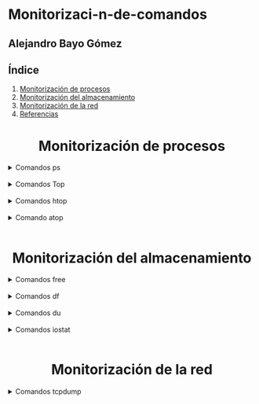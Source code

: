 # Monitorizaci-n-de-comandos
## Alejandro Bayo Gómez

## Índice ##

1. [Monitorización de procesos](#1)
2. [Monitorización del almacenamiento](#2)
3. [Monitorización de la red](#3)
4. [Referencias](#4)


<h1 align="center">Monitorización de procesos<a name="1"></a></h1>

<details>

<summary> Comandos ps </summary>

### ps

> El comando ps proporciona una instantánea de los procesos en ejecución.  <br>
Es útil para obtener información específica sobre procesos.

<br>

<img src="https://github.com/AleBayo/Monitorizaci-n-de-comandos/blob/main/Captura%20de%20pantalla%202025-01-23%20220521.png" alt="Descripción de la imagen" width="500" height="350">
<br>

### ps a

> Muestra los procesos de todos los usuarios que están asociados con la  <br>
 terminal actual, no solo los que pertenecen al usuario que ejecuta el comando.

<br>

<img src="https://github.com/AleBayo/Monitorizaci-n-de-comandos/blob/main/Captura%20de%20pantalla%202025-01-23%20223406.png" alt="Descripción de la imagen" width="700" height="300">

### ps aux

> Combinación de comandos que te permite obtener información detallada sobre los <br>
procesos en ejecución y, al mismo tiempo, filtrar esos procesos según un patrón específico

<br>

<img src="https://github.com/AleBayo/Monitorizaci-n-de-comandos/blob/main/Captura%20de%20pantalla%202025-01-23%20223456.png" alt="Descripción de la imagen" width="600" height="400">

### ps -C nano

> Busca procesos ejecutándose con el nombre nano y los muestra en un formato más limpio y compacto

<br>

<img src="https://github.com/AleBayo/Monitorizaci-n-de-comandos/blob/main/Captura%20de%20pantalla%202025-01-23%20223955.png" alt="Descripción de la imagen" width="500" height="200">

</details>

<br>

<details>
 
<summary> Comandos Top </summary>

### Top T

> Ordena por tiempo acumulado del CPU. <br>
Los procesos se ordenan según la cantidad de tiempo total de CPU que han usado.

<br>

<img src="https://github.com/AleBayo/Monitorizaci-n-de-comandos/blob/main/Captura%20de%20pantalla%202025-01-27%20181948.png" alt="Descripción de la imagen" width="800" height="500">

### Top M

> Ordena por uso de memoria (RAM). <br>
Esto muestra primero los procesos que están consumiendo más memoria física.

<br>

<img src="https://github.com/AleBayo/Monitorizaci-n-de-comandos/blob/main/Captura%20de%20pantalla%202025-01-27%20182044_M.png" alt="Descripción de la imagen" width="800" height="500">

### Top P

> Ordena por uso del CPU. <br>
Los procesos se clasifican según el porcentaje de CPU que están utilizando en ese momento.

<br>

<img src="https://github.com/AleBayo/Monitorizaci-n-de-comandos/blob/main/Captura%20de%20pantalla%202025-01-27%20182150_%20P.png" alt="Descripción de la imagen" width="800" height="500">

### Top p

> Filtra o selecciona procesos específicos por su PID. <br>
Por ejemplo, puedes filtrar para que solo se muestre información de un proceso en particular.

<br>

<img src="https://github.com/AleBayo/Monitorizaci-n-de-comandos/blob/main/Captura%20de%20pantalla%202025-01-27%20182222_p.png" alt="Descripción de la imagen" width="800" height="500">

### Top R

> Invierte el orden de la clasificación. <br>
Por ejemplo, si los procesos están ordenados del más alto al más bajo en consumo de CPU, esta opción invierte el orden (de menor a mayor).

<br>

<img src="https://github.com/AleBayo/Monitorizaci-n-de-comandos/blob/main/Captura%20de%20pantalla%202025-01-27%20182255_R.png" alt="Descripción de la imagen" width="800" height="500">

### Top U

> Muestra procesos de un usuario específico. <br>
Puedes ingresar el nombre de usuario y filtrar los procesos para mostrar solo aquellos ejecutados por ese usuario.

<br>

<img src="https://github.com/AleBayo/Monitorizaci-n-de-comandos/blob/main/Captura%20de%20pantalla%202025-01-27%20182319_U.png" alt="Descripción de la imagen" width="800" height="500">

### Top q

> Salir del comando top. <br>
Finaliza la sesión de top y regresa a la terminal.

<br>

<img src="https://github.com/AleBayo/Monitorizaci-n-de-comandos/blob/main/Captura%20de%20pantalla%202025-01-27%20182357_q.png" alt="Descripción de la imagen" width="800" height="500">

### Top k

> Mata un proceso. <br>
Se te pedirá ingresar el PID de un proceso que quieras finalizar manualmente.

<br>

 <img src="https://github.com/AleBayo/Monitorizaci-n-de-comandos/blob/main/Captura%20de%20pantalla%202025-01-27%20182420_k.png" alt="Descripción de la imagen" width="800" height="500">

</details>

<br>

<details>

<summary>Comandos htop</summary>


### htop -u <usuario>

> Filtra y muestra solo los procesos que pertenecen a un usuario específico.

<br>

 <img src="https://github.com/AleBayo/Monitorizaci-n-de-comandos/blob/main/Captura%20de%20pantalla%202025-01-27%20184807.png" alt="Descripción de la imagen" width="750" height="500">

### htop --tree 

> Muestra los procesos en un formato de árbol jerárquico.

<br>

 <img src="https://github.com/AleBayo/Monitorizaci-n-de-comandos/blob/main/Captura%20de%20pantalla%202025-01-27%20184825.png" alt="Descripción de la imagen" width="750" height="500">

### htop -p <PDI1, PDI2>

> Filtra y muestra información únicamente sobre procesos específicos, identificados por sus PIDs.

<br>

 <img src="https://github.com/AleBayo/Monitorizaci-n-de-comandos/blob/main/Captura%20de%20pantalla%202025-01-27%20185010.png" alt="Descripción de la imagen" width="750" height="500">

 <br>
 <br>

<summary>Atajos de teclado</summary>

### F2

> Abre el menú de configuración de htop, donde puedes personalizar el entorno. Algunas de las configuraciones que puedes ajustar son: <br>
Cambiar los colores de la interfaz. <br>
Mostrar u ocultar columnas específicas. <br>
Configurar cómo se visualizan los procesos (por ejemplo, combinarlos por usuario). <br>
Personalizar las métricas que se muestran en las barras de CPU y memoria.

<br>

 <img src="https://github.com/AleBayo/Monitorizaci-n-de-comandos/blob/main/Captura%20de%20pantalla%202025-01-27%20200059_f2.png" alt="Descripción de la imagen" width="750" height="500">

### F3

> Permite buscar procesos específicos escribiendo parte del nombre, PID u otros atributos. <br>
Escribe el término que buscas, y htop resaltará las coincidencias en la lista de procesos en tiempo real.

<br>

 <img src="https://github.com/AleBayo/Monitorizaci-n-de-comandos/blob/main/Captura%20de%20pantalla%202025-01-27%20200153_f3.png" alt="Descripción de la imagen" width="750" height="500">

### F4

> Aplica un filtro para mostrar solo los procesos que coincidan con un término específico. <br>
Al activarlo, escribe el término que deseas filtrar, y la lista de procesos se limitará únicamente a los que coincidan con el término.

<br>

 <img src="https://github.com/AleBayo/Monitorizaci-n-de-comandos/blob/main/Captura%20de%20pantalla%202025-01-27%20200227_f4.png" alt="Descripción de la imagen" width="750" height="500">

### F5

> Cambia la visualización de los procesos para mostrarlos en formato jerárquico (árbol). <br>
Muestra la relación entre procesos padre e hijos, indicando quién inició qué procesos. <br>
Es útil para analizar dependencias entre procesos.

<br>

 <img src="https://github.com/AleBayo/Monitorizaci-n-de-comandos/blob/main/Captura%20de%20pantalla%202025-01-27%20200253_f5.png" alt="Descripción de la imagen" width="750" height="500">

### F6

> Permite cambiar el criterio de ordenación de los procesos en la lista. <br>
Los procesos se pueden ordenar por columnas como: <br>
Uso de CPU. <br>
Uso de memoria. <br>
PID. <br>
Estado, entre otros. <br>
Al presionar F6, aparece un menú donde puedes elegir la columna por la que deseas ordenar.

<br>

<img src="https://github.com/AleBayo/Monitorizaci-n-de-comandos/blob/main/Captura%20de%20pantalla%202025-01-27%20200312_f6.png" alt="Descripción de la imagen" width="750" height="500">

### F9

> Abre un menú para enviar señales a un proceso específico, generalmente para terminarlo. <br>
Cuando seleccionas un proceso y presionas F9, puedes elegir qué señal enviar (por defecto, SIGTERM para solicitar al proceso que se cierre).
SIGTERM (15): Termina el proceso de manera educada, permitiéndole limpiar recursos. <br>
SIGKILL (9): Fuerza la terminación inmediata del proceso (se recomienda usarlo como último recurso).

<br>

<img src="https://github.com/AleBayo/Monitorizaci-n-de-comandos/blob/main/Captura%20de%20pantalla%202025-01-27%20200346_f9.png" alt="Descripción de la imagen" width="750" height="500">

</details>

<br>

<details>

 <summary>Comando atop</summary>

### atop -r 

> Se utiliza para leer archivos de registro previamente guardados con el comando atop en modo registro

<br>

 <img src="https://github.com/AleBayo/Monitorizaci-n-de-comandos/blob/main/Captura%20de%20pantalla%202025-01-27%20193117.png" alt="Descripción de la imagen" width="750" height="500">
 
</details>

<br>

<h1 align="center">Monitorización del almacenamiento<a name="2"></a></h1>

<details>

<summary>Comandos free</summary>

### -h

> Muestra la información de la memoria en un formato no binario. <br>
Las cantidades se presentan en KiB, MiB, GiB, o la unidad más apropiada en lugar de mostrar los valores en kilobytes sin procesar.

<br>

 <img src="https://github.com/AleBayo/Monitorizaci-n-de-comandos/blob/main/Captura%20de%20pantalla%202025-01-27%20201831_-h.png" alt="Descripción de la imagen" width="700" height="300">

### -t

>Agrega una línea adicional a la salida que muestra el total combinado de todas las memorias, tanto RAM como swap.

<br>

 <img src="https://github.com/AleBayo/Monitorizaci-n-de-comandos/blob/main/Captura%20de%20pantalla%202025-01-27%20201904_-t.png" alt="Descripción de la imagen" width="700" height="400">

### -s <segundos>

> Ejecuta el comando free de forma repetitiva, mostrando la salida cada [segundos] que especifiques. <br>
Es útil para monitorear el uso de la memoria en tiempo real, con actualizaciones periódicas.

<br>

 <img src="https://github.com/AleBayo/Monitorizaci-n-de-comandos/blob/main/Captura%20de%20pantalla%202025-01-27%20201929_-s.png" alt="Descripción de la imagen" width="700" height="400">
 
</details>

<br>

<details>

 <summary>Comandos df</summary>

### -h

> Muestra la información en un formato no binario. <br>
Los valores del tamaño, espacio usado y espacio disponible se muestran en unidades como KB, MB, GB, etc., en lugar de bytes.

<br>

 <img src="https://github.com/AleBayo/Monitorizaci-n-de-comandos/blob/main/Captura%20de%20pantalla%202025-01-27%20203101_-h.png" alt="Descripción de la imagen" width="900" height="400">
 
### -t

> Muestra el tipo de sistema de archivos además de la información habitual. <br>

<br>

 <img src="https://github.com/AleBayo/Monitorizaci-n-de-comandos/blob/main/Captura%20de%20pantalla%202025-01-27%20203156_-t.png" alt="Descripción de la imagen" width="900" height="400">

 ### -x [Tipo]

> Excluye de la salida los sistemas de archivos que coincidan con el [tipo] especificado.

<br>

 <img src="https://github.com/AleBayo/Monitorizaci-n-de-comandos/blob/main/Captura%20de%20pantalla%202025-01-27%20203232_-x.png" alt="Descripción de la imagen" width="900" height="400">

</details>

<br>

<details>

<summary>Comandos du</summary>

### -h

> Muestra el espacio ocupado de manera legible.

<br>

 <img src="https://github.com/AleBayo/Monitorizaci-n-de-comandos/blob/main/Captura%20de%20pantalla%202025-01-27%20204454.png" alt="Descripción de la imagen" width="900" height="400">

### -s

> Muestra el total de espacio usado por un directorio (sin desglosar).

<br>

 <img src="https://github.com/AleBayo/Monitorizaci-n-de-comandos/blob/main/Captura%20de%20pantalla%202025-01-27%20204518.png" alt="Descripción de la imagen" width="900" height="400">

### -d [nivel]

> Muestra el espacio ocupado por los directorios hasta el nivel de profundidad especificado.

<br>

 <img src="https://github.com/AleBayo/Monitorizaci-n-de-comandos/blob/main/Captura%20de%20pantalla%202025-01-27%20204614.png" alt="Descripción de la imagen" width="900" height="400">

</details>

<br>

<details>

<summary>Comandos iostat</summary>

### -x

> Muestra estadísticas extendidas de los dispositivos de almacenamiento, proporcionando más detalles sobre el rendimiento de los discos. <br>
Incluye métricas adicionales como el porcentaje de tiempo que el dispositivo está ocupado, la cantidad de operaciones por segundo, la espera de la cola de disco, y más.

<br>

 <img src="https://github.com/AleBayo/Monitorizaci-n-de-comandos/blob/main/Captura%20de%20pantalla%202025-01-27%20205343.png" alt="Descripción de la imagen" width="900" height="400">

### -d

> Muestra solo estadísticas de dispositivos de almacenamiento, sin incluir información sobre la CPU.

<br>

 <img src="https://github.com/AleBayo/Monitorizaci-n-de-comandos/blob/main/Captura%20de%20pantalla%202025-01-27%20205403.png" alt="Descripción de la imagen" width="900" height="400">

### -c

> Muestra solo estadísticas de la CPU, omitiendo la información sobre los discos.

<br>

 <img src="https://github.com/AleBayo/Monitorizaci-n-de-comandos/blob/main/Captura%20de%20pantalla%202025-01-27%20205433.png" alt="Descripción de la imagen" width="900" height="400">
 
</details>

<br>

<h1 align="center">Monitorización de la red<a name="3"></a></h1>

<details>

<summary>Comandos tcpdump</summary>

### sudo tcpdump

> Captura el tráfico de todas las interfaces.

<br>

 <img src="https://github.com/AleBayo/Monitorizaci-n-de-comandos/blob/main/Captura%20de%20pantalla%202025-01-27%20210523.png" alt="Descripción de la imagen" width="900" height="400">

### sudo tcpdump -i <nombre_interfaz>

> Especifica la interfaz de red para capturar.

<br>

 <img src="https://github.com/AleBayo/Monitorizaci-n-de-comandos/blob/main/Captura%20de%20pantalla%202025-01-27%20210636.png" alt="Descripción de la imagen" width="900" height="400">

### sudo tcpdump -i <nombre_interfaz>

> Filtra por puerto específico.

<br>

 <img src="https://github.com/AleBayo/Monitorizaci-n-de-comandos/blob/main/Captura%20de%20pantalla%202025-01-27%20210709.png" alt="Descripción de la imagen" width="900" height="400">
 
</details>

